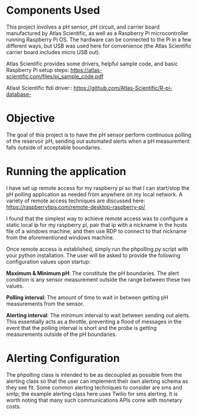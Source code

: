 # Components Used
This project involves a pH sensor, pH circuit, and carrier board manufactured by Atlas Scientific, as well as a Raspberry Pi microcontroller running Raspberry Pi OS. The hardware can be connected to the Pi in a few different ways, but USB was used here for convenience (the Atlas Scientific carrier board includes micro USB out).

Atlas Scientific provides some drivers, helpful sample code, and basic Raspberry Pi setup steps: https://atlas-scientific.com/files/pi_sample_code.pdf

Atlast Scientific ftdi driver:: https://github.com/Atlas-Scientific/R-pi-database-

# Objective
The goal of this project is to have the pH sensor perform continuous polling of the reservoir pH, sending out automated alerts when a pH measurement falls outside of acceptable boundaries. 

# Running the application
I have set up remote access for my raspberry pi so that I can start/stop the pH polling application as needed from anywhere on my local network. A variety of remote access techniques are discussed here: https://raspberrytips.com/remote-desktop-raspberry-pi/

I found that the simplest way to achieve remote access was to configure a static local ip for my raspberry pi, pair that ip with a nickname in the hosts file of a windows machine, and then use RDP to connect to that nickname from the aforementioned windows machine.

Once remote access is established, simply run the phpolling.py script with your python installation. The user will be asked to provide the following configuration values upon startup:

**Maximum & Minimum pH**: The constitute the pH boundaries. The alert condition is any sensor measurement outside the range between these two values.
    
**Polling interval**: The amount of time to wait in between getting pH measurements from the sensor.

**Alerting interval**: The minimum interval to wait between sending out alerts. This essentially acts as a throttle, preventing a flood of messages in the event that the polling interval is short and the probe is getting measurements outside of the pH boundaries.

# Alerting Configuration
The phpolling class is intended to be as decoupled as possible from the alerting class so that the user can implement their own alerting schema as they see fit. Some common alerting techniques to consider are sms and smtp; the example alerting class here uses Twilio for sms alerting. It is worth noting that many such communications APIs come with monetary costs.
